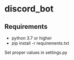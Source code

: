 # discord_bot

## Requirements
- python 3.7 or higher
- pip install -r requirements.txt

Set proper values in settings.py
